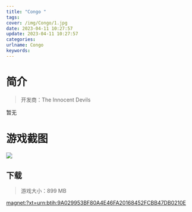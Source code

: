 ```yaml
---
title: "Congo "
tags: 
cover: /img/Congo/1.jpg
date: 2023-04-11 10:27:57
update: 2023-04-11 10:27:57
categories: 
urlname: Congo
keywords: 
---
```

# 简介

> 开发商：The Innocent Devils

暂无

# 游戏截图

![](/img/Congo/2.jpg)


## 下载

> 游戏大小：899 MB

[magnet:?xt=urn:btih:9A029953BF80A4E46FA20168452FCBB47DB0210E](magnet:?xt=urn:btih:9A029953BF80A4E46FA20168452FCBB47DB0210E)